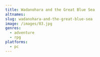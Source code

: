 ```yaml
---
title: Wadanohara and the Great Blue Sea
altnames:
slug: wadanohara-and-the-great-blue-sea
image: /images/83.jpg
genres:
  - adventure
  - rpg
platforms:
  - pc
---
```


